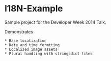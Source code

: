I18N-Example
============
Sample project for the Developer Week 2014 Talk.

Demonstrates

    * Base localization
    * Date and time formtting 
    * Localized image assets
    * Plural handling with stringsdict files
    
